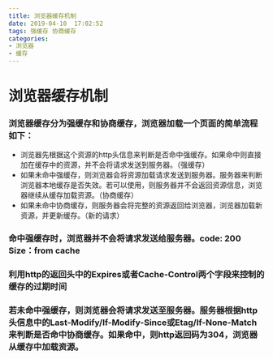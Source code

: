 ```yaml
---
title: 浏览器缓存机制
date: 2019-04-10  17:02:52
tags: 强缓存 协商缓存
categories: 
- 浏览器 
- 缓存
---
```

# 浏览器缓存机制
### 浏览器缓存分为强缓存和协商缓存，浏览器加载一个页面的简单流程如下：
*  浏览器先根据这个资源的http头信息来判断是否命中强缓存。如果命中则直接加在缓存中的资源，并不会将请求发送到服务器。（强缓存）
*  如果未命中强缓存，则浏览器会将资源加载请求发送到服务器。服务器来判断浏览器本地缓存是否失效。若可以使用，则服务器并不会返回资源信息，浏览器继续从缓存加载资源。（协商缓存）
*  如果未命中协商缓存，则服务器会将完整的资源返回给浏览器，浏览器加载新资源，并更新缓存。（新的请求）

### 命中强缓存时，浏览器并不会将请求发送给服务器。code: 200 Size：from cache
### 利用http的返回头中的Expires或者Cache-Control两个字段来控制的缓存的过期时间
### 若未命中强缓存，则浏览器会将请求发送至服务器。服务器根据http头信息中的Last-Modify/If-Modify-Since或Etag/If-None-Match来判断是否命中协商缓存。如果命中，则http返回码为304，浏览器从缓存中加载资源。
